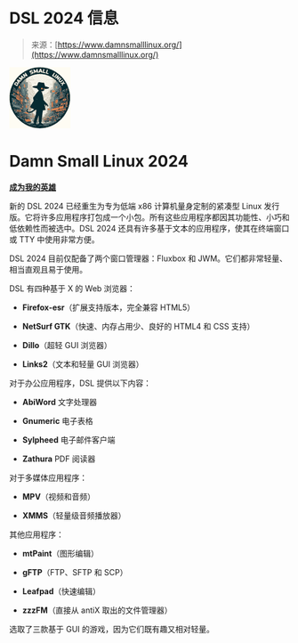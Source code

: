<!--yml

category: 未分类

date: 2024-05-27 14:30:48

-->

# DSL 2024 信息

> 来源：[https://www.damnsmalllinux.org/](https://www.damnsmalllinux.org/)

![Damn Small Linux](img/80235e98c14fdd2ef05d20eadeaa52fb.png)

# Damn Small Linux 2024

****[成为我的英雄](/hero.html)****

新的 DSL 2024 已经重生为专为低端 x86 计算机量身定制的紧凑型 Linux 发行版。它将许多应用程序打包成一个小包。所有这些应用程序都因其功能性、小巧和低依赖性而被选中。DSL 2024 还具有许多基于文本的应用程序，使其在终端窗口或 TTY 中使用非常方便。

DSL 2024 目前仅配备了两个窗口管理器：Fluxbox 和 JWM。它们都非常轻量、相当直观且易于使用。

DSL 有四种基于 X 的 Web 浏览器：

+   **Firefox-esr**（扩展支持版本，完全兼容 HTML5）

+   **NetSurf GTK**（快速、内存占用少、良好的 HTML4 和 CSS 支持）

+   **Dillo**（超轻 GUI 浏览器）

+   **Links2**（文本和轻量 GUI 浏览器）

对于办公应用程序，DSL 提供以下内容：

+   **AbiWord** 文字处理器

+   **Gnumeric** 电子表格

+   **Sylpheed** 电子邮件客户端

+   **Zathura** PDF 阅读器

对于多媒体应用程序：

+   **MPV**（视频和音频）

+   **XMMS**（轻量级音频播放器）

其他应用程序：

+   **mtPaint**（图形编辑）

+   **gFTP**（FTP、SFTP 和 SCP）

+   **Leafpad**（快速编辑）

+   **zzzFM**（直接从 antiX 取出的文件管理器）

选取了三款基于 GUI 的游戏，因为它们既有趣又相对轻量。
